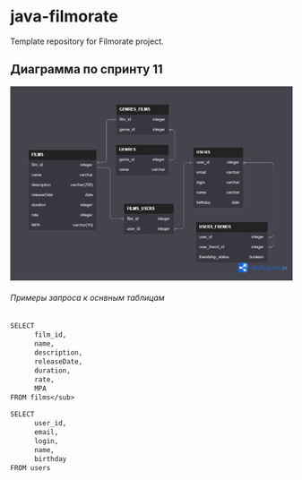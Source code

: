 # java-filmorate
Template repository for Filmorate project.

## Диаграмма по спринту 11


![diagram](/diagram.png)

###### Примеры запроса к оснвным таблицам
```
SELECT 
      film_id,
      name,
      description,
      releaseDate,
      duration,
      rate,
      MPA
FROM films</sub>
```
```
SELECT 
      user_id,
      email,
      login,
      name,
      birthday
FROM users
```
